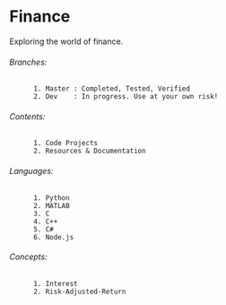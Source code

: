 # Finance

Exploring the world of finance.

######    Branches:
          1. Master : Completed, Tested, Verified
          2. Dev    : In progress. Use at your own risk!

######    Contents:
          1. Code Projects
          2. Resources & Documentation

######    Languages:
          1. Python
          2. MATLAB
          3. C
          4. C++ 
          5. C#
          6. Node.js

######    Concepts:
          1. Interest
          2. Risk-Adjusted-Return
         
     
